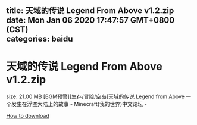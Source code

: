 
title: 天域的传说 Legend From Above v1.2.zip
date: Mon Jan 06 2020 17:47:57 GMT+0800 (CST)    
categories: baidu
---

# 天域的传说 Legend From Above v1.2.zip
size: 21.00 MB
 [BGM预警][生存/冒险/空岛]天域的传说 Legend from Above 一个发生在浮空大陆上的故事 - Minecraft(我的世界)中文论坛 -
 

[How to download](https://bpcam.bemobtrk.com/go/2ceec3aa-1ca2-46d6-b9ff-aaa5c184517c?jno=1772)